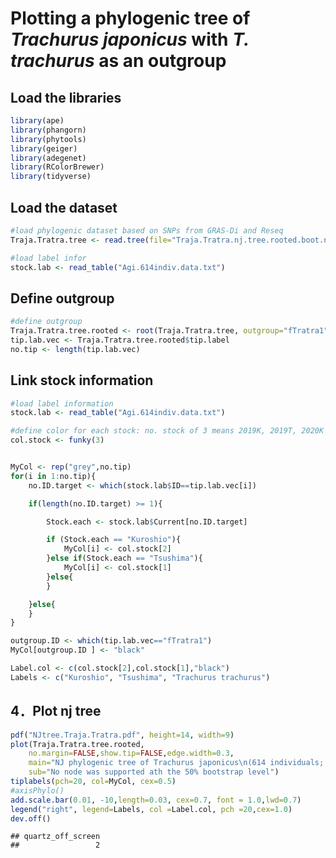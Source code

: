 # Plotting a phylogenic tree of *Trachurus* *japonicus* with *T.* *trachurus* as an outgroup

## Load the libraries

``` r
library(ape)
library(phangorn)
library(phytools)
library(geiger)
library(adegenet)
library(RColorBrewer)
library(tidyverse)
```

## Load the dataset

``` r
#load phylogenic dataset based on SNPs from GRAS-Di and Reseq
Traja.Tratra.tree <- read.tree(file="Traja.Tratra.nj.tree.rooted.boot.nwk")

#load label infor
stock.lab <- read_table("Agi.614indiv.data.txt")
```

## Define outgroup

``` r
#define outgroup
Traja.Tratra.tree.rooted <- root(Traja.Tratra.tree, outgroup="fTratra1")
tip.lab.vec <- Traja.Tratra.tree.rooted$tip.label
no.tip <- length(tip.lab.vec)
```

## Link stock information

``` r
#load label information
stock.lab <- read_table("Agi.614indiv.data.txt")

#define color for each stock: no. stock of 3 means 2019K, 2019T, 2020K 
col.stock <- funky(3) 


MyCol <- rep("grey",no.tip)
for(i in 1:no.tip){
    no.ID.target <- which(stock.lab$ID==tip.lab.vec[i])

    if(length(no.ID.target) >= 1){

        Stock.each <- stock.lab$Current[no.ID.target]

        if (Stock.each == "Kuroshio"){
            MyCol[i] <- col.stock[2]
        }else if(Stock.each == "Tsushima"){
            MyCol[i] <- col.stock[1]
        }else{
        }

    }else{
    }
}

outgroup.ID <- which(tip.lab.vec=="fTratra1")
MyCol[outgroup.ID ] <- "black"

Label.col <- c(col.stock[2],col.stock[1],"black")
Labels <- c("Kuroshio", "Tsushima", "Trachurus trachurus")
```

## 4．Plot nj tree

``` r
pdf("NJtree.Traja.Tratra.pdf", height=14, width=9)
plot(Traja.Tratra.tree.rooted,
    no.margin=FALSE,show.tip=FALSE,edge.width=0.3,
    main="NJ phylogenic tree of Trachurus japonicus\n(614 individuals; 18489 SNPs)",
    sub="No node was supported ath the 50% bootstrap level")
tiplabels(pch=20, col=MyCol, cex=0.5)
#axisPhylo()
add.scale.bar(0.01, -10,length=0.03, cex=0.7, font = 1.0,lwd=0.7)
legend("right", legend=Labels, col =Label.col, pch =20,cex=1.0)
dev.off()
```

    ## quartz_off_screen 
    ##                 2
